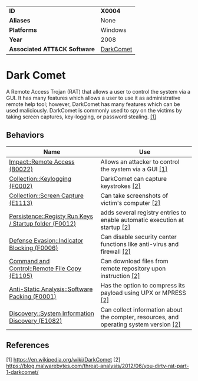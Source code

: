 |||
|---|---|
|**ID**|**X0004**|
|**Aliases**|None|
|**Platforms**|Windows|
|**Year**|2008|
|**Associated ATT&CK Software**|[DarkComet](https://attack.mitre.org/software/S0334/)|


Dark Comet
==========
A Remote Access Trojan (RAT) that allows a user to control the system via a GUI. It has many features which allows a user to use it as administrative remote help tool; however, DarkComet has many features which can be used maliciously. DarkComet is commonly used to spy on the victims by taking screen captures, key-logging, or password stealing. [[1]](#1)

Behaviors
---------
|Name|Use|
|---|---|
|[Impact::Remote Access (B0022)](../impact/remote-access.md)|Allows an attacker to control the system via a GUI  [[1]](#1)|
|[Collection::Keylogging (F0002)](../collection/keylogging.md)|DarkComet can capture keystrokes [[2]](#2)|
|[Collection::Screen Capture (E1113)](../collection/screen-capture.md)|Can take screenshots of victim's computer [[2]](#2)|
|[Persistence::Registy Run Keys / Startup folder (F0012)](../persistence/registry-run-keys-startup-folder.md)|adds several registry entries to enable automatic execution at startup  [[2]](#2)|
|[Defense Evasion::Indicator Blocking (F0006)](../defense-evasion/indicator-blocking.md)|Can disable security center functions like anti-virus and firewall [[2]](#2)|
|[Command and Control::Remote File Copy (E1105)](../command-and-control/ingress-tool-transfer.md)|Can download files from remote repository upon instruction  [[2]](#2)|
|[Anti-Static Analysis::Software Packing (F0001)](../anti-static-analysis/software-packing.md)|Has the option to compress its payload using UPX or MPRESS  [[2]](#2)|
|[Discovery::System Information Discovery (E1082)](../discovery/system-information-discovery.md)|Can collect information about the compter, resources, and operating system version  [[2]](#2)|

References
----------
<a name="1">[1]</a> https://en.wikipedia.org/wiki/DarkComet
<a name="2">[2]</a> https://blog.malwarebytes.com/threat-analysis/2012/06/you-dirty-rat-part-1-darkcomet/
